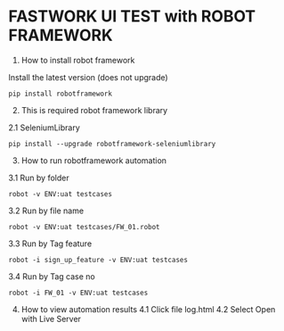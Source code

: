 # FASTWORK UI TEST with ROBOT FRAMEWORK

1. How to install robot framework

Install the latest version (does not upgrade)

```
pip install robotframework

```
2. This is required robot framework library

2.1 SeleniumLibrary

```
pip install --upgrade robotframework-seleniumlibrary

```

3. How to run robotframework automation

3.1 Run by folder

```
robot -v ENV:uat testcases

```

3.2 Run by file name

```
robot -v ENV:uat testcases/FW_01.robot

```

3.3 Run by Tag feature

```
robot -i sign_up_feature -v ENV:uat testcases

```

3.4 Run by Tag case no

```
robot -i FW_01 -v ENV:uat testcases

```

4. How to view automation results
4.1 Click file log.html
4.2 Select Open with Live Server